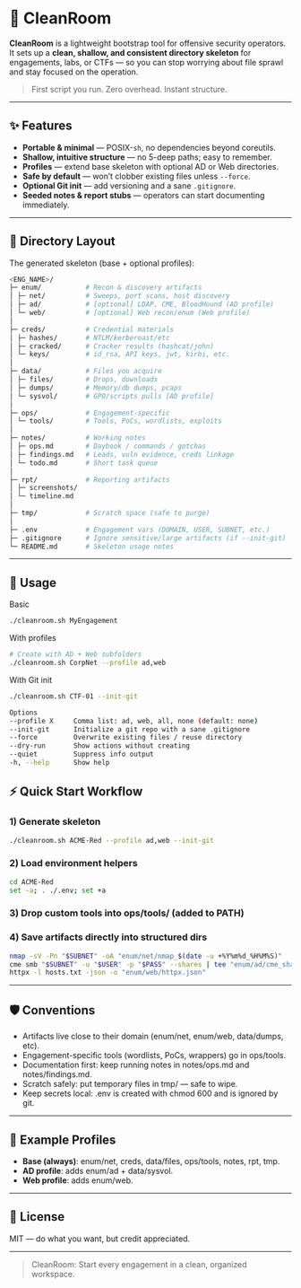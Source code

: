 # 🧹 CleanRoom

**CleanRoom** is a lightweight bootstrap tool for offensive security operators.  
It sets up a **clean, shallow, and consistent directory skeleton** for engagements, labs, or CTFs — so you can stop worrying about file sprawl and stay focused on the operation.  

> First script you run. Zero overhead. Instant structure.  

---

## ✨ Features

- **Portable & minimal** — POSIX-`sh`, no dependencies beyond coreutils.  
- **Shallow, intuitive structure** — no 5-deep paths; easy to remember.  
- **Profiles** — extend base skeleton with optional AD or Web directories.  
- **Safe by default** — won’t clobber existing files unless `--force`.  
- **Optional Git init** — add versioning and a sane `.gitignore`.  
- **Seeded notes & report stubs** — operators can start documenting immediately.  

---

## 📂 Directory Layout

The generated skeleton (base + optional profiles):
```sh
<ENG_NAME>/
├─ enum/           # Recon & discovery artifacts
│ ├─ net/          # Sweeps, port scans, host discovery
│ ├─ ad/           # [optional] LDAP, CME, BloodHound (AD profile)
│ └─ web/          # [optional] Web recon/enum (Web profile)
│
├─ creds/          # Credential materials
│ ├─ hashes/       # NTLM/kerberoast/etc
│ ├─ cracked/      # Cracker results (hashcat/john)
│ └─ keys/         # id_rsa, API keys, jwt, kirbi, etc.
│
├─ data/           # Files you acquire
│ ├─ files/        # Drops, downloads
│ ├─ dumps/        # Memory/db dumps, pcaps
│ └─ sysvol/       # GPO/scripts pulls [AD profile]
│
├─ ops/            # Engagement-specific
│ └─ tools/        # Tools, PoCs, wordlists, exploits
│
├─ notes/          # Working notes
│ ├─ ops.md        # Daybook / commands / gotchas
│ ├─ findings.md   # Leads, vuln evidence, creds linkage
│ └─ todo.md       # Short task queue
│
├─ rpt/            # Reporting artifacts
│ ├─ screenshots/
│ └─ timeline.md
│
├─ tmp/            # Scratch space (safe to purge)
│
├─ .env            # Engagement vars (DOMAIN, USER, SUBNET, etc.)
├─ .gitignore      # Ignore sensitive/large artifacts (if --init-git)
└─ README.md       # Skeleton usage notes
```

---

## 🚀 Usage

Basic
```sh
./cleanroom.sh MyEngagement
```

With profiles
```sh
# Create with AD + Web subfolders
./cleanroom.sh CorpNet --profile ad,web
```

With Git init
```sh
./cleanroom.sh CTF-01 --init-git

Options
--profile X     Comma list: ad, web, all, none (default: none)
--init-git      Initialize a git repo with a sane .gitignore
--force         Overwrite existing files / reuse directory
--dry-run       Show actions without creating
--quiet         Suppress info output
-h, --help      Show help
```

## ⚡ Quick Start Workflow
### 1) Generate skeleton
```sh
./cleanroom.sh ACME-Red --profile ad,web --init-git
```

### 2) Load environment helpers
```sh
cd ACME-Red
set -a; . ./.env; set +a
```

### 3) Drop custom tools into ops/tools/ (added to PATH)

### 4) Save artifacts directly into structured dirs
```sh
nmap -sV -Pn "$SUBNET" -oA "enum/net/nmap_$(date -u +%Y%m%d_%H%M%S)"
cme smb "$SUBNET" -u "$USER" -p "$PASS" --shares | tee "enum/ad/cme_shares.log"
httpx -l hosts.txt -json -o "enum/web/httpx.json"
```

---

## 🛡️ Conventions
- Artifacts live close to their domain (enum/net, enum/web, data/dumps, etc).
- Engagement-specific tools (wordlists, PoCs, wrappers) go in ops/tools.
- Documentation first: keep running notes in notes/ops.md and notes/findings.md.
- Scratch safely: put temporary files in tmp/ — safe to wipe.
- Keep secrets local: .env is created with chmod 600 and is ignored by git.

---

## 📌 Example Profiles
- **Base (always)**: enum/net, creds, data/files, ops/tools, notes, rpt, tmp.
- **AD profile**: adds enum/ad + data/sysvol.
- **Web profile**: adds enum/web.

---

## 🧾 License
MIT — do what you want, but credit appreciated.

---
> CleanRoom: Start every engagement in a clean, organized workspace.